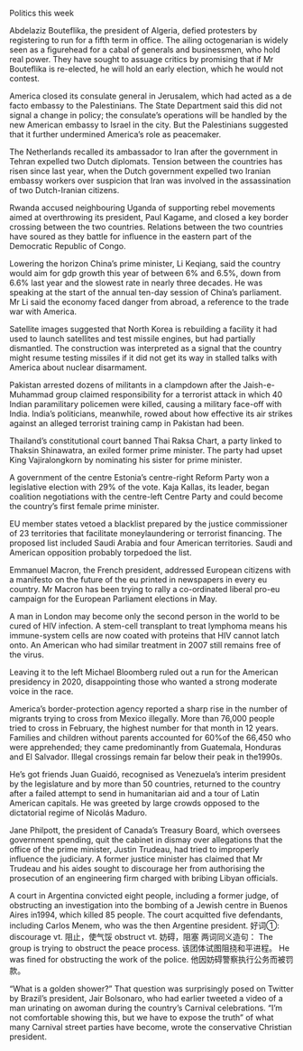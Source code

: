 Politics this week

Abdelaziz Bouteflika, the president of Algeria, defied protesters by registering to run for a fifth term in office. The ailing octogenarian is widely seen as a figurehead for a cabal of generals and businessmen, who hold real power. They have sought to assuage critics by promising that if Mr Bouteflika is re-elected, he will hold an early election, which he would not contest.

America closed its consulate general in Jerusalem, which had acted as a de facto embassy to the Palestinians. The State Department said this did not signal a change in policy; the consulate’s operations will be handled by the new American embassy to Israel in the city. But the Palestinians suggested that it further undermined America’s role as peacemaker.

The Netherlands recalled its ambassador to Iran after the government in Tehran expelled two Dutch diplomats. Tension between the countries has risen since last year, when the Dutch government expelled two Iranian embassy workers over suspicion that Iran was involved in the assassination of two Dutch-Iranian citizens.

Rwanda accused neighbouring Uganda of supporting rebel movements aimed at overthrowing its president, Paul Kagame, and closed a key border crossing between the two countries. Relations between the two countries have soured as they battle for influence in the eastern part of the Democratic Republic of Congo.

Lowering the horizon
China’s prime minister, Li Keqiang, said the country would aim for gdp growth this year of between 6% and 6.5%, down from 6.6% last year and the slowest rate in nearly three decades. He was speaking at the start of the annual ten-day session of China’s  parliament. Mr Li said the economy faced danger from abroad, a reference to the trade war with America.

Satellite images suggested that North Korea is rebuilding a facility it had used to launch satellites and test missile engines, but had partially dismantled. The construction was interpreted as a signal that the country might resume testing missiles if it did not get its way in stalled talks with America about nuclear disarmament.

Pakistan arrested dozens of militants in a clampdown after the Jaish-e-Muhammad group claimed responsibility for a terrorist attack in which 40 Indian paramilitary policemen were killed, causing a military face-off with India. India’s politicians, meanwhile, rowed about how effective its air strikes against an alleged terrorist training camp in Pakistan had been.

Thailand’s constitutional court banned Thai Raksa Chart, a party linked to Thaksin Shinawatra, an exiled former prime minister. The party had upset King Vajiralongkorn by nominating his sister for prime minister.

A government of the centre Estonia’s centre-right Reform Party won a legislative election with 29% of the vote. Kaja Kallas, its leader, began coalition negotiations with the centre-left Centre Party and could become the country’s first female prime minister.

EU member states vetoed a blacklist prepared by the justice commissioner of 23 territories that facilitate moneylaundering or terrorist financing. The proposed list included Saudi Arabia and four American territories. Saudi and American opposition probably torpedoed the list.

Emmanuel Macron, the French president, addressed European citizens with a manifesto on the future of the eu printed in newspapers in every eu country. Mr Macron has been trying to rally a co-ordinated liberal pro-eu campaign for the European Parliament elections in May.

A man in London may become only the second person in the world to be cured of HIV infection. A stem-cell transplant to treat lymphoma means his immune-system cells are now coated with proteins that HIV cannot latch onto. An American who had similar treatment in 2007 still remains free of the virus.

Leaving it to the left
Michael Bloomberg ruled out a run for the American presidency in 2020, disappointing those who wanted a strong moderate voice in the race.

America’s border-protection agency reported a sharp rise in the number of migrants trying to cross from Mexico illegally. More than 76,000 people tried to cross in February, the highest number for that month in 12 years. Families and children without parents accounted for 60%of the 66,450 who were apprehended; they came predominantly from Guatemala, Honduras and El Salvador. Illegal crossings remain far below their peak in the1990s.

He’s got friends
Juan Guaidó, recognised as Venezuela’s interim president by the legislature and by more than 50 countries, returned to the country after a failed attempt to send in humanitarian aid and a tour of Latin American capitals. He was greeted by large crowds opposed to the dictatorial regime of Nicolás Maduro.

Jane Philpott, the president of Canada’s Treasury Board, which oversees government spending, quit the cabinet in dismay over allegations that the office of the prime minister, Justin Trudeau, had tried to improperly influence the judiciary. A former justice minister has claimed that Mr Trudeau and his aides sought to discourage her from authorising the prosecution of an engineering firm charged with bribing Libyan officials.

A court in Argentina convicted eight people, including a former judge, of obstructing an investigation into the bombing of a Jewish centre in Buenos Aires in1994, which killed 85 people. The court acquitted five defendants, including Carlos Menem, who was the then Argentine president.
好词①:
discourage vt. 阻止，使气馁
obstruct vt. 妨碍，阻塞
两词同义造句：
The group is trying to obstruct the peace process.
该团体试图阻挠和平进程。
He was fined for obstructing the work of the police. 
他因妨碍警察执行公务而被罚款。

“What is a golden shower?” That question was surprisingly posed on Twitter by Brazil’s president, Jair Bolsonaro, who had earlier tweeted a video of a man urinating on awoman during the country’s Carnival celebrations. “I’m not comfortable showing this, but we have to expose the truth” of what many Carnival street parties have become, wrote the conservative Christian president.